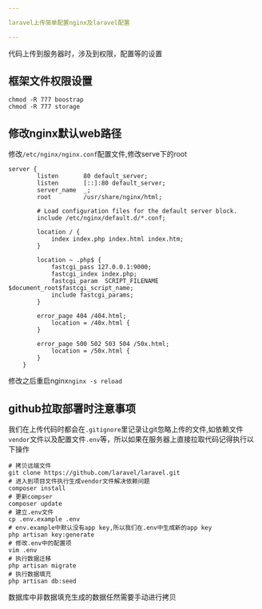 ```yaml
---

laravel上传简单配置nginx及laravel配置

---
```


代码上传到服务器时，涉及到权限，配置等的设置

## 框架文件权限设置

```
chmod -R 777 boostrap
chmod -R 777 storage
```

## 修改nginx默认web路径

修改`/etc/nginx/nginx.conf`配置文件,修改serve下的root

```
server {
        listen       80 default_server; 
        listen       [::]:80 default_server;
        server_name  _;
        root         /usr/share/nginx/html;

        # Load configuration files for the default server block.
        include /etc/nginx/default.d/*.conf;

        location / {
            index index.php index.html index.htm;
        }

        location ~ .php$ {
            fastcgi_pass 127.0.0.1:9000;
            fastcgi_index index.php;
            fastcgi_param  SCRIPT_FILENAME  $document_root$fastcgi_script_name;
            include fastcgi_params;
        }

        error_page 404 /404.html;
            location = /40x.html {
        }

        error_page 500 502 503 504 /50x.html;
            location = /50x.html {
        }
    }
```

修改之后重启nginx`nginx -s reload`

## github拉取部署时注意事项

我们在上传代码时都会在`.gitignore`里记录让git忽略上传的文件,如依赖文件`vendor`文件以及配置文件`.env`等，所以如果在服务器上直接拉取代码记得执行以下操作

```
# 拷贝远端文件
git clone https://github.com/laravel/laravel.git
# 进入到项目文件执行生成vendor文件解决依赖问题
composer install
# 更新compser
composer update
# 建立.env文件
cp .env.example .env
# env.example中默认没有app key,所以我们在.env中生成新的app key
php artisan key:generate
# 修改.env中的配置项
vim .env
# 执行数据迁移
php artisan migrate
# 执行数据填充
php artisan db:seed
```

数据库中非数据填充生成的数据任然需要手动进行拷贝


